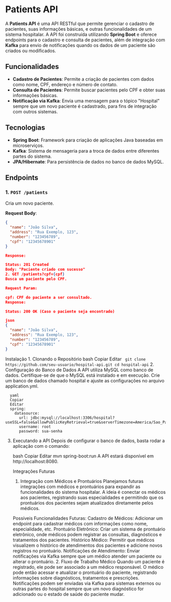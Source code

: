 # Patients API

A **Patients API** é uma API RESTful que permite gerenciar o cadastro de pacientes, suas informações básicas, e outras funcionalidades de um sistema hospitalar. A API foi construída utilizando **Spring Boot** e oferece endpoints para o cadastro e consulta de pacientes, além de integração com **Kafka** para envio de notificações quando os dados de um paciente são criados ou modificados.

## Funcionalidades

- **Cadastro de Pacientes**: Permite a criação de pacientes com dados como nome, CPF, endereço e número de contato.
- **Consulta de Pacientes**: Permite buscar pacientes pelo CPF e obter suas informações básicas.
- **Notificação via Kafka**: Envia uma mensagem para o tópico "Hospital" sempre que um novo paciente é cadastrado, para fins de integração com outros sistemas.

## Tecnologias

- **Spring Boot**: Framework para criação de aplicações Java baseadas em microserviços.
- **Kafka**: Sistema de mensageria para a troca de dados entre diferentes partes do sistema.
- **JPA/Hibernate**: Para persistência de dados no banco de dados MySQL.

## Endpoints

### 1. `POST /patients`
Cria um novo paciente.

**Request Body**:
```json 
{
  "name": "João Silva",
  "address": "Rua Exemplo, 123",
  "number": "123456789",
  "cpf": "12345678901"
}

Response:

Status: 201 Created
Body: "Paciente criado com sucesso"
2. GET /patients?cpf={cpf}
Busca um paciente pelo CPF.

Request Param:

cpf: CPF do paciente a ser consultado.
Response:

Status: 200 OK (Caso o paciente seja encontrado)

json
{
  "name": "João Silva",
  "address": "Rua Exemplo, 123",
  "number": "123456789",
  "cpf": "12345678901"
}
```

  Instalação
      1. Clonando o Repositório
      bash
      Copiar
      Editar
    ```  git clone https://github.com/seu-usuario/hospital-api.git
      cd hospital-api
      ```
      2. Configuração do Banco de Dados
      A API utiliza MySQL como banco de dados. Certifique-se de que o MySQL está instalado e em execução. Crie um banco de dados chamado hospital e ajuste as configurações no arquivo application.yml.

      
      yaml
      Copiar
      Editar
      spring:
        datasource:
          url: jdbc:mysql://localhost:3306/hospital?useSSL=false&allowPublicKeyRetrieval=true&serverTimezone=America/Sao_Paulo
          username: root
          password: sua-senha

          
 3. Executando a API
      Depois de configurar o banco de dados, basta rodar a aplicação com o comando:
      
      bash
      Copiar
      Editar
      mvn spring-boot:run
      A API estará disponível em http://localhost:8080.
      
      Integrações Futuras
      1. Integração com Médicos e Prontuários
      Planejamos futuras integrações com médicos e prontuários para expandir as funcionalidades do sistema hospitalar. A ideia é conectar os médicos aos pacientes, registrando suas especialidades e permitindo que os prontuários dos pacientes sejam atualizados diretamente pelos médicos.
      
      Possíveis Funcionalidades Futuras:
      Cadastro de Médicos: Adicionar um endpoint para cadastrar médicos com informações como nome, especialidade, etc.
      Prontuário Eletrônico: Criar um sistema de prontuário eletrônico, onde médicos podem registrar as consultas, diagnósticos e tratamentos dos pacientes.
      Histórico Médico: Permitir que médicos visualizem o histórico de atendimentos dos pacientes e adicione novos registros no prontuário.
      Notificações de Atendimento: Enviar notificações via Kafka sempre que um médico atender um paciente ou alterar o prontuário.
      2. Fluxo de Trabalho Médico
      Quando um paciente é registrado, ele pode ser associado a um médico responsável.
      O médico pode então acessar e atualizar o prontuário do paciente, registrando informações sobre diagnósticos, tratamentos e prescrições.
      Notificações podem ser enviadas via Kafka para sistemas externos ou outras partes do hospital sempre que um novo diagnóstico for adicionado ou o estado de saúde do paciente mudar.
